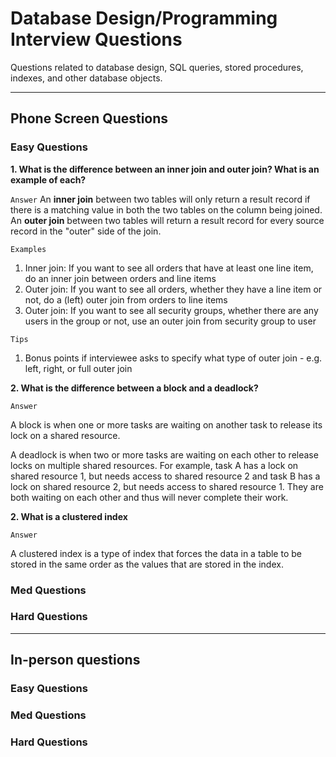 # Database Design/Programming Interview Questions

Questions related to database design, SQL queries, stored procedures, indexes, and other database objects.

---

## Phone Screen Questions

### Easy Questions

**1. What is the difference between an inner join and outer join?  What is an example of each?**

`Answer`
An **inner join** between two tables will only return a result record if there is a matching value in both the two tables on the column being joined.
An **outer join** between two tables will return a result record for every source record in the "outer" side of the join.  

`Examples`
1. Inner join: If you want to see all orders that have at least one line item, do an inner join between orders and line items
2. Outer join: If you want to see all orders, whether they have a line item or not, do a (left) outer join from orders to line items
3. Outer join: If you want to see all security groups, whether there are any users in the group or not, use an outer join from security group to user

`Tips`
1. Bonus points if interviewee asks to specify what type of outer join - e.g. left, right, or full outer join

**2. What is the difference between a block and a deadlock?**

`Answer`

A block is when one or more tasks are waiting on another task to release its lock on a shared resource.

A deadlock is when two or more tasks are waiting on each other to release locks on multiple shared resources. For example, task A has a lock on shared resource 1, but needs access to shared resource 2 and task B has a lock on shared resource 2, but needs access to shared resource 1. They are both waiting on each other and thus will never complete their work.

**2. What is a clustered index**

`Answer`

A clustered index is a type of index that forces the data in a table to be stored in the same order as the values that are stored in the index.

### Med Questions

### Hard Questions

---

## In-person questions

### Easy Questions

### Med Questions

### Hard Questions
